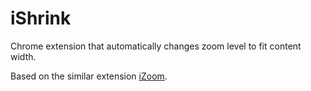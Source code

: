 # iShrink #

Chrome extension that automatically changes zoom level to fit content width.

Based on the similar extension [iZoom](https://github.com/joaope/iZoom).
